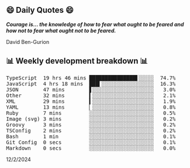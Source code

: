 ## 😄 Daily Quotes 😄

_**Courage is... the knowledge of how to fear what ought to be feared and how not to fear what ought not to be feared.**_

David Ben-Gurion



## 📊 Weekly development breakdown 📊

<pre>TypeScript  19 hrs 46 mins ███████████████▋░░░░░  74.7%
JavaScript  4 hrs 18 mins  ███▍░░░░░░░░░░░░░░░░░  16.3%
JSON        47 mins        ▋░░░░░░░░░░░░░░░░░░░░   3.0%
Other       32 mins        ▍░░░░░░░░░░░░░░░░░░░░   2.1%
XML         29 mins        ▍░░░░░░░░░░░░░░░░░░░░   1.9%
YAML        13 mins        ▏░░░░░░░░░░░░░░░░░░░░   0.8%
Ruby        7 mins         ░░░░░░░░░░░░░░░░░░░░░   0.5%
Image (svg) 3 mins         ░░░░░░░░░░░░░░░░░░░░░   0.2%
Groovy      3 mins         ░░░░░░░░░░░░░░░░░░░░░   0.2%
TSConfig    2 mins         ░░░░░░░░░░░░░░░░░░░░░   0.2%
Bash        1 min          ░░░░░░░░░░░░░░░░░░░░░   0.1%
Git Config  0 secs         ░░░░░░░░░░░░░░░░░░░░░   0.1%
Markdown    0 secs         ░░░░░░░░░░░░░░░░░░░░░   0.0%</pre>

12/2/2024